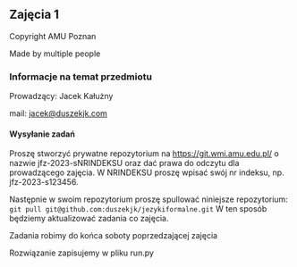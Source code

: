 
## Zajęcia 1

Copyright AMU Poznan

Made by multiple people 


### Informacje na temat przedmiotu

Prowadzący: Jacek Kałużny

mail: jacek@duszekjk.com

#### Wysyłanie zadań 

Proszę stworzyć prywatne repozytorium na https://git.wmi.amu.edu.pl/ o nazwie jfz-2023-sNRINDEKSU oraz dać 
prawa do odczytu dla prowadzącego zajęcia. W NRINDEKSU proszę wpisać swój nr indeksu, np. jfz-2023-s123456.

Następnie w swoim repozytorium proszę spullować niniejsze repozytorium: `git pull git@github.com:duszekjk/jezykiformalne.git`
W ten sposób będziemy aktualizować zadania co zajęcia.

Zadania robimy do końca soboty poprzedzającej zajęcia

Rozwiązanie zapisujemy w pliku run.py
